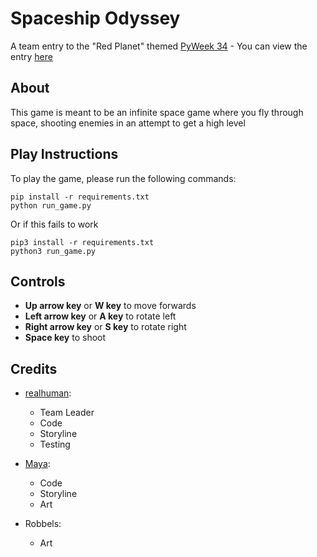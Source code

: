 # Spaceship Odyssey
A team entry to the "Red Planet" themed [PyWeek 34](https://pyweek.org/34/) - You can view the entry [here](https://pyweek.org/e/deploydev/)

## About
This game is meant to be an infinite space game where you fly through space, shooting enemies in an attempt to get a high level

## Play Instructions
To play the game, please run the following commands:
```
pip install -r requirements.txt
python run_game.py
```
Or if this fails to work
```
pip3 install -r requirements.txt
python3 run_game.py
```

## Controls
- **Up arrow key** or **W key** to move forwards
- **Left arrow key** or **A key** to rotate left
- **Right arrow key** or **S key** to rotate right
- **Space key** to shoot

## Credits
- [realhuman](https://pyweek.org/u/realhuman/):
  - Team Leader
  - Code
  - Storyline
  - Testing

- [Maya](https://pyweek.org/u/mayahkg/):
  - Code
  - Storyline
  - Art

- Robbels:
  - Art